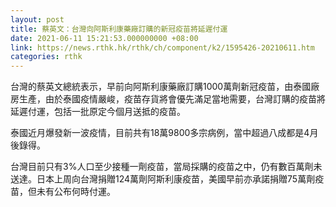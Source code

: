 ```yaml
---
layout: post
title: 蔡英文：台灣向阿斯利康藥廠訂購的新冠疫苗將延遲付運
date: 2021-06-11 15:21:53.000000000 +08:00
link: https://news.rthk.hk/rthk/ch/component/k2/1595426-20210611.htm
categories: rthk
---
```


台灣的蔡英文總統表示，早前向阿斯利康藥廠訂購1000萬劑新冠疫苗，由泰國廠房生產，由於泰國疫情嚴峻，疫苗存貨將會優先滿足當地需要，台灣訂購的疫苗將延遲付運，包括一批原定今個月送抵的疫苗。

泰國近月爆發新一波疫情，目前共有18萬9800多宗病例，當中超過八成都是4月後錄得。

台灣目前只有3%人口至少接種一劑疫苗，當局採購的疫苗之中，仍有數百萬劑未送達。日本上周向台灣捐贈124萬劑阿斯利康疫苗，美國早前亦承諾捐贈75萬劑疫苗，但未有公布何時付運。
